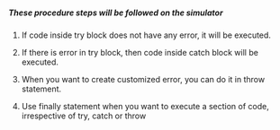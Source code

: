 ##### These procedure steps will be followed on the simulator

1)	If code inside try block does not have any error, it will be executed.<br>

2)	If there is error in try block, then code inside catch block will be executed.<br>

3)	When you want to create customized error, you can do it in throw statement.<br>

4)	Use finally statement when you want to execute a section of code, irrespective of try, catch or throw<br>
